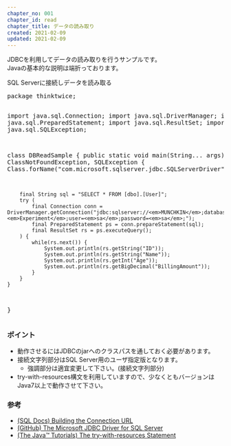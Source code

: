 ```yaml
---
chapter_no: 001
chapter_id: read
chapter_title: データの読み取り
created: 2021-02-09
updated: 2021-02-09
---
```

JDBCを利用してデータの読み取りを行うサンプルです。  
Javaの基本的な説明は端折っております。

<div class="code-box">
<div class="title">SQL Serverに接続しデータを読み取る</div>
<pre>
package thinktwice;

import java.sql.Connection;
import java.sql.DriverManager;
import java.sql.PreparedStatement;
import java.sql.ResultSet;
import java.sql.SQLException;

class DBReadSample {
    public static void main(String... args) throws ClassNotFoundException, SQLException {
        Class.forName("com.microsoft.sqlserver.jdbc.SQLServerDriver");

        final String sql = "SELECT * FROM [dbo].[User]";
        try (
            final Connection conn = DriverManager.getConnection("jdbc:sqlserver://<em>MUNCHKIN</em>;databaseName=<em>Experiment</em>;user=<em>sa</em>;password=<em>sa</em>;");
            final PreparedStatement ps = conn.prepareStatement(sql);
            final ResultSet rs = ps.executeQuery();
        ) {
            while(rs.next()) {
                System.out.println(rs.getString("ID"));
                System.out.println(rs.getString("Name"));
                System.out.println(rs.getInt("Age"));
                System.out.println(rs.getBigDecimal("BillingAmount"));
            }
        }
    }
}
</pre>
</div>

### ポイント
- 動作させるにはJDBCのjarへのクラスパスを通しておく必要があります。
- 接続文字列部分はSQL Server用のユーザ指定版となります。
  - 強調部分は適宜変更して下さい。(接続文字列部分)
- try-with-resources構文を利用していますので、少なくともバージョンはJava7以上で動作させて下さい。

### 参考
- [(SQL Docs) Building the Connection URL](https://docs.microsoft.com/en-us/sql/connect/jdbc/building-the-connection-url?view=sql-server-ver15)
- [(GitHub) The Microsoft JDBC Driver for SQL Server](https://github.com/microsoft/mssql-jdbc)
- [(The Java™ Tutorials) The try-with-resources Statement](https://docs.oracle.com/javase/tutorial/essential/exceptions/tryResourceClose.html)
